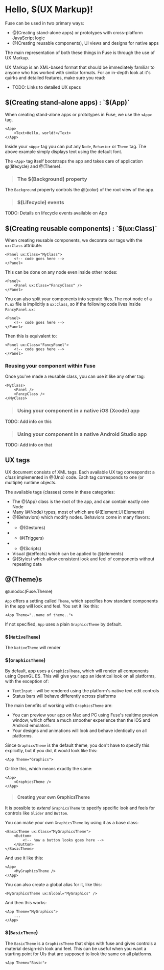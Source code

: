 # Hello, $(UX Markup)!

Fuse can be used in two primary ways:

* @(Creating stand-alone apps) or prototypes with cross-platform JavaScript logic
* @(Creating reusable components), UI views and designs for native apps

The main representation of both these things in Fuse is through the use of UX Markup. 

UX Markup is an XML-based format that should be immediately familiar to anyone who has 
worked with similar formats. For an in-depth look at it's quirks and detailed features, make
sure you read:

* TODO: Links to detailed UX specs


## $(Creating stand-alone apps) : `$(App)`

When creating stand-alone apps or prototypes in Fuse, we use the `<App>` tag. 

	<App>
		<Text>Hello, world!</Text>
	</App>

Inside your `<App>` tag you can put any `Node`, `Behavior` or `Theme` tag. The above example
simply displays text using the default font.

The `<App>` tag itself bootstraps the app and takes care of application @(lifecycle) and @(Theme).

> ### The $(Background) property

The `Background` property controls the @(color) of the root view of the app.

> ### $(Lifecycle) events

TODO: Details on lifecycle events available on App


## $(Creating reusable components) : `$(ux:Class)`

When creating reusable components, we decorate our tags with the `ux:Class`
attribute:

	<Panel ux:Class="MyClass">
		<!-- code goes here -->
	</Panel>

This can be done on any node even inside other nodes:

	<Panel>
		<Panel ux:Class="FancyClass" />
	</Panel>

You can also split your components into seprate files. The root node of a n`.ux` file is implicitly a `ux:Class`, 
so if the following code lives inside `FancyPanel.ux`:

	<Panel>
		<!-- code goes here -->
	</Panel>

Then this is equivalent to:

	<Panel ux:Class="FancyPanel">
		<!-- code goes here -->
	</Panel>

### Reusing your component within Fuse

Once you've made a reusable class, you can use it like any other tag:

	<MyClass>
		<Panel />
		<FancyClass />
	</MyClass>

> ### Using your component in a native iOS (Xcode) app

TODO: Add info on this

> ### Using your component in a native Android Studio app

TODO: Add info on that

## UX tags

UX document consists of XML tags. Each available UX tag correspondst a *class* implemented in @(Uno) code. Each tag corresponds to one (or multiple) runtime objects. 

The available tags (classes) come in these categories:

* The @(App) class is the root of the app, and can contain eactly one Node
* Many @(Node) types, most of which are @(Element:UI Elements)
* @(Behaviors) which modify nodes. Behaviors come in many flavors:
* * @(Gestures)
* * @(Triggers)
* * @(Scripts)
* Visual @(effects) which can be applied to @(elements)
* @(Styles) which allow consistent look and feel of components without repeating data

## @(Theme)s

@unodoc(Fuse.Theme)

`App` offers a setting called `Theme`, which specifies how standard components in
the app will look and feel. You set it like this:

	<App Theme="..name of theme..">

If not specified, `App` uses a plain `GraphicsTheme` by default.

### $(`NativeTheme`)

The `NativeTheme` will render


### $(`GraphicsTheme`)

By default, app uses a `GraphicsTheme`, which will render all components using
OpenGL ES. This will give your app an identical look on all platforms, with the 
exception of:

* `TextInput` - will be rendered using the platform's native text edit controls
* Status bars will behave differently across platforms

The main benefits of working with `GraphicsTheme` are:

* You can preview your app on Mac and PC using Fuse's realtime preview window,
  which offers a much smoother experience than the iOS and Android emulators.
* Your designs and animations will look and behave identically on all platforms.

Since `GraphicsTheme` is the default theme, you don't have to specify this explicitly,
but if you did, it would look like this:

	<App Theme="Graphics">

Or like this, which means exactly the same:

	<App>
		<GraphicsTheme />
	</App>

> #### Creating your own GraphicsTheme

It is possible to *extend* `GraphicsTheme` to specify specific
look and feels for controls like `Slider` and `Button`.

You can make your own `GraphicsTheme` by using it as a base class:

	<BasicTheme ux:Class="MyGraphicsTheme">
		<Button>
			<!-- how a button looks goes here -->
		</Button>
	</BasicTheme>

And use it like this:

	<App>
		<MyGraphicsTheme />
	</App>

You can also create a global alias for it, like this:

	<MyGraphicsTheme ux:Global="MyGraphics" />

And then this works:

	<App Theme="MyGraphics">
		...
	</App>

### $(`BasicTheme`)

The `BasicTheme` is a `GraphicsTheme` that ships with fuse and gives controls a 
material design-ish look and feel. This can be useful when you want a starting
point for UIs that are supposed to look the same on all platforms.

	<App Theme="Basic">


